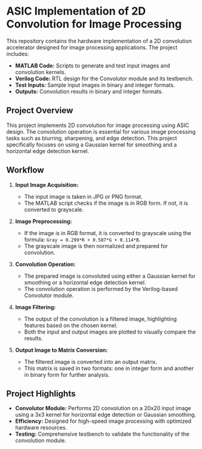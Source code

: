 # ASIC Implementation of 2D Convolution for Image Processing

This repository contains the hardware implementation of a 2D convolution accelerator designed for image processing applications. The project includes:

- **MATLAB Code:** Scripts to generate and test input images and convolution kernels.
- **Verilog Code:** RTL design for the Convolutor module and its testbench.
- **Test Inputs:** Sample input images in binary and integer formats.
- **Outputs:** Convolution results in binary and integer formats.

## Project Overview

This project implements 2D convolution for image processing using ASIC design. The convolution operation is essential for various image processing tasks such as blurring, sharpening, and edge detection. This project specifically focuses on using a Gaussian kernel for smoothing and a horizontal edge detection kernel.

## Workflow

1. **Input Image Acquisition:**
   - The input image is taken in JPG or PNG format.
   - The MATLAB script checks if the image is in RGB form. If not, it is converted to grayscale.

2. **Image Preprocessing:**
   - If the image is in RGB format, it is converted to grayscale using the formula: `Gray = 0.299*R + 0.587*G + 0.114*B`.
   - The grayscale image is then normalized and prepared for convolution.

3. **Convolution Operation:**
   - The prepared image is convoluted using either a Gaussian kernel for smoothing or a horizontal edge detection kernel.
   - The convolution operation is performed by the Verilog-based Convolutor module.

4. **Image Filtering:**
   - The output of the convolution is a filtered image, highlighting features based on the chosen kernel.
   - Both the input and output images are plotted to visually compare the results.

5. **Output Image to Matrix Conversion:**
   - The filtered image is converted into an output matrix.
   - This matrix is saved in two formats: one in integer form and another in binary form for further analysis.

## Project Highlights

- **Convolutor Module:** Performs 2D convolution on a 20x20 input image using a 3x3 kernel for horizontal edge detection or Gaussian smoothing.
- **Efficiency:** Designed for high-speed image processing with optimized hardware resources.
- **Testing:** Comprehensive testbench to validate the functionality of the convolution module.
